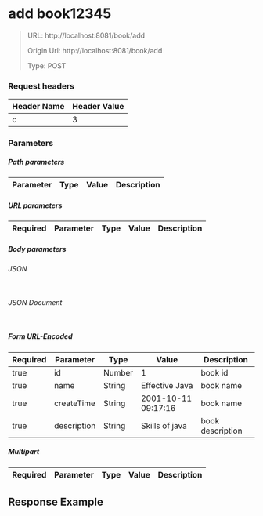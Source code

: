 # add book12345
> URL: http://localhost:8081/book/add
>
> Origin Url: http://localhost:8081/book/add
>
> Type: POST


### Request headers

|Header Name| Header Value|
|---------|------|
|c|3|

### Parameters

##### Path parameters

| Parameter | Type | Value | Description |
|---------|------|------|------------|


##### URL parameters

|Required| Parameter | Type | Value | Description |
|---------|---------|------|------|------------|


##### Body parameters

###### JSON

```

```

###### JSON Document

```

```


##### Form URL-Encoded
|Required| Parameter | Type | Value | Description |
|---------|---------|------|------|------------|
|true|id|Number|1|book id|
|true|name|String|Effective Java|book name|
|true|createTime|String|2001-10-11 09:17:16|book name|
|true|description|String|Skills of java|book description|


##### Multipart
|Required | Parameter | Type | Value | Description |
|---------|---------|------|------|------------|


## Response Example
```

```


